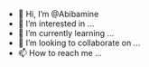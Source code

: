 - 👋 Hi, I’m @Abibamine
- 👀 I’m interested in ...
- 🌱 I’m currently learning ...
- 💞️ I’m looking to collaborate on ...
- 📫 How to reach me ...

<!---
Abibamine/Abibamine is a ✨ special ✨ repository because its `README.md` (this file) appears on your GitHub profile.
You can click the Preview link to take a look at your changes.
--->
